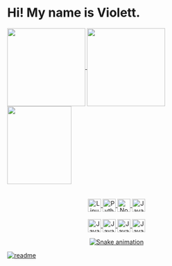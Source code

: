 <h1> Hi! My name is Violett. </h1>

<div>
  <a href="https://github.com/ViolettVohor">
  <img height="180em"   align="center" src="https://github-readme-stats.vercel.app/api?username=ViolettVohor&show_icons=true&theme=react&include_all_commits=true&count_private=true"/>
  <img height="180em"  align="center" src="https://github-readme-stats.vercel.app/api/top-langs/?username=ViolettVohor&layout=compact&langs_count=7&theme=react" />

  <img align="center" width="148" height="180" src="https://media1.tenor.com/images/68e8337fb4eb7e40645d832c64762a8b/tenor.gif?itemid=19443613">
</div>
 <br>
<div  align="center"> 
  <div style="display: inline_block"><br>
  <img align="center" alt="Linux" height="30" src="https://img.shields.io/badge/Linux-FCC624?style=for-the-badge&logo=linux&logoColor=black">
  <img align="center" alt="Python" height="30" src="https://img.shields.io/badge/Python-3776AB?style=for-the-badge&logo=python&logoColor=white">
  <img align="center" alt="Node.js" height="30" src="https://img.shields.io/badge/Node.js-43853D?style=for-the-badge&logo=node.js&logoColor=white">
  <img align="center" alt="Java" height="30" src="https://img.shields.io/badge/MySQL-005C84?style=for-the-badge&logo=mysql&logoColor=white">
<br>
<br>
  <img align="center" alt="Java" height="30" src="https://img.shields.io/badge/PostgreSQL-316192?style=for-the-badge&logo=postgresql&logoColor=white">
  <img align="center" alt="Java" height="30" src="https://img.shields.io/badge/Amazon_AWS-232F3E?style=for-the-badge&logo=amazon-aws&logoColor=white">
  <img align="center" alt="Java" height="30" src="https://img.shields.io/badge/Java-ED8B00?style=for-the-badge&logo=openjdk&logoColor=white">
  <img align="center" alt="Java" height="30" src="https://img.shields.io/badge/NeoVim-%2357A143.svg?&style=for-the-badge&logo=neovim&logoColor=white">
</div>
  <!--<a href="https://www.linkedin.com/in/ellen-maria-da-silva-caldas-4824b01a7/" target="_blank"><img src="https://img.shields.io/badge/-LinkedIn-%230077B5?style=for-the-badge&logo=linkedin&logoColor=white" target="_blank"></a>-->
 
  ![Snake animation](https://github.com/ViolettVohor/ViolettVohor/blob/output/github-contribution-grid-snake.svg)
 
</div>
 
[![readme](https://github-readme-stats.vercel.app/api/pin/?username=ViolettVohor&repo=ViolettVohor&theme=react)](https://github.com/ViolettVohor/ViolettVohor)

<!--
**ViolettVohor/ViolettVohor** is a ✨ _special_ ✨ repository because its `README.md` (this file) appears on your GitHub profile.

Here are some ideas to get you started:

- 🔭 I’m currently working on ...
- 🌱 I’m currently learning ...
- 👯 I’m looking to collaborate on ...
- 🤔 I’m looking for help with ...
- 💬 Ask me about ...
- 📫 How to reach me: ...
- 😄 Pronouns: ...
- ⚡ Fun fact: ...
-->
